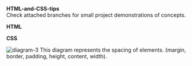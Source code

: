 **HTML-and-CSS-tips**  
Check attached branches for small project demonstrations of concepts.

**HTML**




**CSS**

![diagram-3](https://github.com/Gwillyn/HTML-and-CSS-tips/assets/163878088/2aed9225-ebc8-419f-bfe4-87bf85b9d660)
        This diagram represents the spacing of elements. (margin, border, padding, height, content, width).
